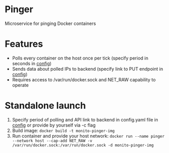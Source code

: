 # Pinger
Microservice for pinging Docker containers

# Features
 - Polls every container on the host once per tick (specify period in seconds in [config](config/config.yaml))
 - Sends data about polled IPs to backend (specify link to PUT endpoint in [config](config/config.yaml))
 - Requires access to /var/run/docker.sock and NET_RAW capability to operate

# Standalone launch
1. Specify period of polling and API link to backend in config.yaml file in [config](config) or provide by yourself via -c flag
2. Build image: ```docker build -t monito-pinger-img```
3. Run container and provide your host network: ```docker run --name pinger --network host --cap-add NET_RAW -v /var/run/docker.sock:/var/run/docker.sock -d monito-pinger-img```
